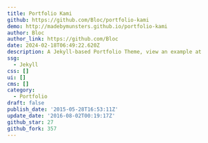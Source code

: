 ```yaml
---
title: Portfolio Kami
github: https://github.com/Bloc/portfolio-kami
demo: http://madebymunsters.github.io/portfolio-kami
author: Bloc
author_link: https://github.com/Bloc
date: 2024-02-18T06:49:22.620Z
description: A Jekyll-based Portfolio Theme, view an example at
ssg:
  - Jekyll
css: []
ui: []
cms: []
category:
  - Portfolio
draft: false
publish_date: '2015-05-28T16:53:11Z'
update_date: '2016-08-02T00:19:17Z'
github_star: 27
github_fork: 357
---
```


